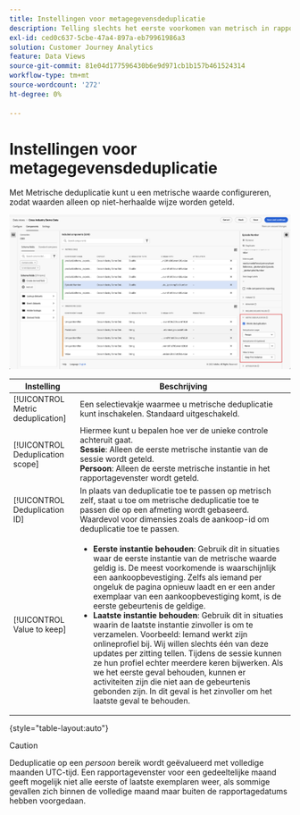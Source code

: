 ```yaml
---
title: Instellingen voor metagegevensdeduplicatie
description: Telling slechts het eerste voorkomen van metrisch in rapporten.
exl-id: ced0c637-5cbe-47a4-897a-eb79961986a3
solution: Customer Journey Analytics
feature: Data Views
source-git-commit: 81e04d177596430b6e9d971cb1b157b461524314
workflow-type: tm+mt
source-wordcount: '272'
ht-degree: 0%

---
```


# Instellingen voor metagegevensdeduplicatie

Met Metrische deduplicatie kunt u een metrische waarde configureren, zodat waarden alleen op niet-herhaalde wijze worden geteld.

![Metrische deduplicatie](../assets/metric-deduplication.png)

| Instelling | Beschrijving |
| --- | --- |
| [!UICONTROL Metric deduplication] | Een selectievakje waarmee u metrische deduplicatie kunt inschakelen. Standaard uitgeschakeld. |
| [!UICONTROL Deduplication scope] | Hiermee kunt u bepalen hoe ver de unieke controle achteruit gaat.<br>**Sessie**: Alleen de eerste metrische instantie van de sessie wordt geteld.<br>**Persoon**: Alleen de eerste metrische instantie in het rapportagevenster wordt geteld. |
| [!UICONTROL Deduplication ID] | In plaats van deduplicatie toe te passen op metrisch zelf, staat u toe om metrische deduplicatie toe te passen die op een afmeting wordt gebaseerd. Waardevol voor dimensies zoals de aankoop-id om deduplicatie toe te passen. |
| [!UICONTROL Value to keep] | <ul><li>**Eerste instantie behouden**: Gebruik dit in situaties waar de eerste instantie van de metrische waarde geldig is. De meest voorkomende is waarschijnlijk een aankoopbevestiging. Zelfs als iemand per ongeluk de pagina opnieuw laadt en er een ander exemplaar van een aankoopbevestiging komt, is de eerste gebeurtenis de geldige.</li><li>**Laatste instantie behouden**: Gebruik dit in situaties waarin de laatste instantie zinvoller is om te verzamelen. Voorbeeld: Iemand werkt zijn onlineprofiel bij. Wij willen slechts één van deze updates per zitting tellen. Tijdens de sessie kunnen ze hun profiel echter meerdere keren bijwerken. Als we het eerste geval behouden, kunnen er activiteiten zijn die niet aan de gebeurtenis gebonden zijn. In dit geval is het zinvoller om het laatste geval te behouden.</li></ul> |

{style="table-layout:auto"}

>[!CAUTION]
>
>Deduplicatie op een _persoon_ bereik wordt geëvalueerd met volledige maanden UTC-tijd. Een rapportagevenster voor een gedeeltelijke maand geeft mogelijk niet alle eerste of laatste exemplaren weer, als sommige gevallen zich binnen de volledige maand maar buiten de rapportagedatums hebben voorgedaan.
